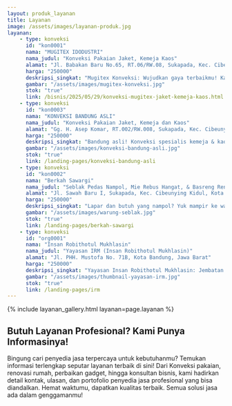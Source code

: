 ```yaml
---
layout: produk_layanan
title: Layanan
image: /assets/images/layanan-produk.jpg
layanan:
    - type: konveksi
      id: "kon0001"
      nama: "MUGITEX IDODUSTRI"
      nama_judul: "Konveksi Pakaian Jaket, Kemeja Kaos"
      alamat: "Jl. Babakan Baru No.65, RT.06/RW.08, Sukapada, Kec. Cibeunying Kidul, Kota Bandung, Jawa Barat 40125"
      harga: "250000"
      deskripsi_singkat: "Mugitex Konveksi: Wujudkan gaya terbaikmu! Kami ahli bikin jaket, kemeja, & kaos berkualitas tinggi, desain custom, dan harga bersaing. Siap produksi seragam, event, atau clothing line-mu. Mugitex, jaminan kepuasan busanamu!"
      gambar: "/assets/images/mugitex-konveksi.jpg"
      stok: "true"
      link: /bisnis/2025/05/29/konveksi-mugitex-jaket-kemeja-kaos.html
    - type: konveksi
      id: "kon0003"
      nama: "KONVEKSI BANDUNG ASLI"
      nama_judul: "Konveksi Pakaian Jaket, Kemeja dan Kaos"
      alamat: "Gg. H. Asep Komar, RT.002/RW.008, Sukapada, Kec. Cibeunying Kidul, Kota Bandung, Jawa Barat 40125"
      harga: "250000"
      deskripsi_singkat: "Bandung asli! Konveksi spesialis kemeja & kaos. Kualitas premium, harga bersaing. Wujudkan desain impianmu sekarang!"
      gambar: "/assets/images/konveksi-bandung-asli.jpg"
      stok: "true"
      link: /landing-pages/konveksi-bandung-asli
    - type: konveksi
      id: "kon0002"
      nama: "Berkah Sawargi"
      nama_judul: "Seblak Pedas Nampol, Mie Rebus Hangat, & Basreng Renyah Menanti!"
      alamat: "Jl. Sawah Baru I, Sukapada, Kec. Cibeunying Kidul, Kota Bandung, Jawa Barat 40125"
      harga: "250000"
      deskripsi_singkat: "Lapar dan butuh yang nampol? Yuk mampir ke warung kami! Nikmati seblak pedas yang bikin nagih, mie rebus hangat pengusir dingin, basreng super renyah, dan aneka gorengan gurih. Jangan lupa dinginkan dengan minuman dingin favoritmu. Dijamin kenyang, puas, dan pastinya bikin ketagihan!"
      gambar: "/assets/images/warung-seblak.jpg"
      stok: "true"
      link: /landing-pages/berkah-sawargi
    - type: konveksi
      id: "org0001"
      nama: "Insan Robithotul Mukhlasin"
      nama_judul: "Yayasan IRM (Insan Robithotul Mukhlasin)"
      alamat: "Jl. PHH. Mustofa No. 71B, Kota Bandung, Jawa Barat"
      harga: "250000"
      deskripsi_singkat: "Yayasan Insan Robithotul Mukhlasin: Jembatan kebaikan, hubungkan dermawan dengan kebutuhan mendesak di lapangan. Salurkan uluran tangan untuk dampak nyata."
      gambar: "/assets/images/thumbnail-yayasan-irm.jpg"
      stok: "true"
      link: /landing-pages/irm
---
```



{% include layanan_gallery.html layanan=page.layanan %}

## Butuh Layanan Profesional? Kami Punya Informasinya!

Bingung cari penyedia jasa terpercaya untuk kebutuhanmu? Temukan informasi terlengkap seputar layanan terbaik di sini! Dari Konveksi pakaian, renovasi rumah, perbaikan gadget, hingga konsultan bisnis, kami hadirkan detail kontak, ulasan, dan portofolio penyedia jasa profesional yang bisa diandalkan. Hemat waktumu, dapatkan kualitas terbaik. Semua solusi jasa ada dalam genggamanmu!
